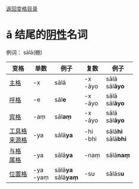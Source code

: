 [返回变格目录](readme.md)

# ā 结尾的[阴性](feminine.md)名词

例词： sālā(棚)

| 变格 | 单数 | 例子 |复数 | 例子 |
| --- | ----- | ------ |---- | ---- |
| [主格](nom.md) | -x | sālā |-x<br>-āyo  |sālā<br>sāl**āyo** |
| [呼格](voc.md) |-e  | sāl**e** |-x<br>-āyo  |sālā<br>sāl**āyo**  |
| [宾格](acc.md) | -aṃ |sāl**aṃ**  |-x<br>-āyo  |sālā<br>sāl**āyo**  |
| [工具格](instr.md) <br>[来源格](abl.md)|-ya |sālā**ya**  |-hi<br>-bhi  |sālā**hi**<br>sālā**bhi**  |
|[与格](dat.md)<br> [属格](gen.md) |-ya  |sālā**ya**  |-naṃ  |sālā**naṃ**  |
| [位置格](loc.md) |-ya<br>-yaṃ  |sālā**ya**<br>sālā**yaṃ**  |-su  |sālās**u**  |